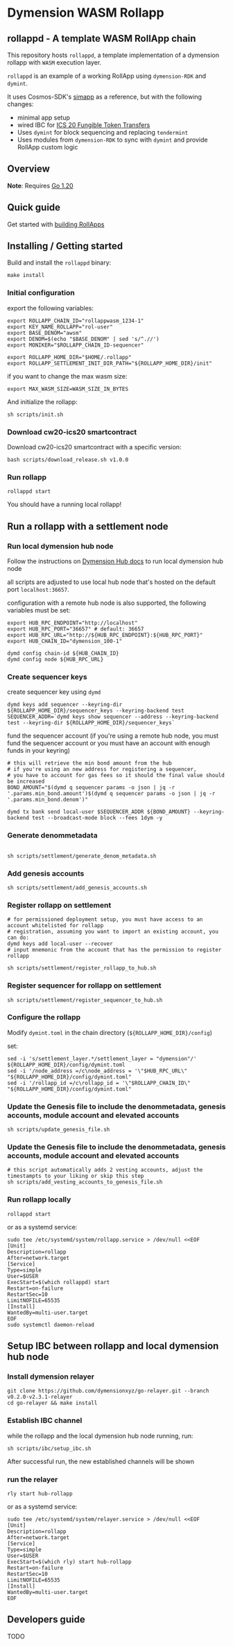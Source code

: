 # Dymension WASM Rollapp

## rollappd - A template WASM RollApp chain

This repository hosts `rollappd`, a template implementation of a dymension rollapp with `WASM` execution layer.

`rollappd` is an example of a working RollApp using `dymension-RDK` and `dymint`.

It uses Cosmos-SDK's [simapp](https://github.com/cosmos/cosmos-sdk/tree/main/simapp) as a reference, but with the following changes:

- minimal app setup
- wired IBC for [ICS 20 Fungible Token Transfers](https://github.com/cosmos/ibc/tree/main/spec/app/ics-020-fungible-token-transfer)
- Uses `dymint` for block sequencing and replacing `tendermint`
- Uses modules from `dymension-RDK` to sync with `dymint` and provide RollApp custom logic

## Overview

**Note**: Requires [Go 1.20](https://go.dev/)

## Quick guide

Get started with [building RollApps](https://docs.dymension.xyz/develop/get-started/setup)

## Installing / Getting started

Build and install the ```rollappd``` binary:

```shell
make install
```

### Initial configuration

export the following variables:

```shell
export ROLLAPP_CHAIN_ID="rollappwasm_1234-1"
export KEY_NAME_ROLLAPP="rol-user"
export BASE_DENOM="awsm"
export DENOM=$(echo "$BASE_DENOM" | sed 's/^.//')
export MONIKER="$ROLLAPP_CHAIN_ID-sequencer"

export ROLLAPP_HOME_DIR="$HOME/.rollapp"
export ROLLAPP_SETTLEMENT_INIT_DIR_PATH="${ROLLAPP_HOME_DIR}/init"
```

if you want to change the max wasm size:

```shell
export MAX_WASM_SIZE=WASM_SIZE_IN_BYTES
```

And initialize the rollapp:

```shell
sh scripts/init.sh
```

### Download cw20-ics20 smartcontract

Download cw20-ics20 smartcontract with a specific version:

```shell
bash scripts/download_release.sh v1.0.0
```

### Run rollapp

```shell
rollappd start
```

You should have a running local rollapp!

## Run a rollapp with a settlement node

### Run local dymension hub node

Follow the instructions on [Dymension Hub docs](https://docs.dymension.xyz/develop/get-started/run-base-layers) to run local dymension hub node

all scripts are adjusted to use local hub node that's hosted on the default port `localhost:36657`.

configuration with a remote hub node is also supported, the following variables must be set:

```shell
export HUB_RPC_ENDPOINT="http://localhost"
export HUB_RPC_PORT="36657" # default: 36657
export HUB_RPC_URL="http://${HUB_RPC_ENDPOINT}:${HUB_RPC_PORT}"
export HUB_CHAIN_ID="dymension_100-1"

dymd config chain-id ${HUB_CHAIN_ID}
dymd config node ${HUB_RPC_URL}
```

### Create sequencer keys

create sequencer key using `dymd`

```shell
dymd keys add sequencer --keyring-dir ${ROLLAPP_HOME_DIR}/sequencer_keys --keyring-backend test
SEQUENCER_ADDR=`dymd keys show sequencer --address --keyring-backend test --keyring-dir ${ROLLAPP_HOME_DIR}/sequencer_keys`
```

fund the sequencer account (if you're using a remote hub node, you must fund the sequencer account or you must have an account with enough funds in your keyring)

```shell
# this will retrieve the min bond amount from the hub
# if you're using an new address for registering a sequencer,
# you have to account for gas fees so it should the final value should be increased
BOND_AMOUNT="$(dymd q sequencer params -o json | jq -r '.params.min_bond.amount')$(dymd q sequencer params -o json | jq -r '.params.min_bond.denom')"

dymd tx bank send local-user $SEQUENCER_ADDR ${BOND_AMOUNT} --keyring-backend test --broadcast-mode block --fees 1dym -y 
```

### Generate denommetadata

```shell

sh scripts/settlement/generate_denom_metadata.sh
```

### Add genesis accounts


```shell
sh scripts/settlement/add_genesis_accounts.sh
```

### Register rollapp on settlement

```shell
# for permissioned deployment setup, you must have access to an account whitelisted for rollapp
# registration, assuming you want to import an existing account, you can do:
dymd keys add local-user --recover
# input mnemonic from the account that has the permission to register rollapp

sh scripts/settlement/register_rollapp_to_hub.sh
```

### Register sequencer for rollapp on settlement

```shell
sh scripts/settlement/register_sequencer_to_hub.sh
```

### Configure the rollapp

Modify `dymint.toml` in the chain directory (`${ROLLAPP_HOME_DIR}/config`)

set:

```shell
sed -i 's/settlement_layer.*/settlement_layer = "dymension"/' ${ROLLAPP_HOME_DIR}/config/dymint.toml
sed -i '/node_address =/c\node_address = '\"$HUB_RPC_URL\" "${ROLLAPP_HOME_DIR}/config/dymint.toml"
sed -i '/rollapp_id =/c\rollapp_id = '\"$ROLLAPP_CHAIN_ID\" "${ROLLAPP_HOME_DIR}/config/dymint.toml"
```

### Update the Genesis file to include the denommetadata, genesis accounts, module account and elevated accounts 

```shell
sh scripts/update_genesis_file.sh
```

### Update the Genesis file to include the denommetadata, genesis accounts, module account and elevated accounts 

```shell
# this script automatically adds 2 vesting accounts, adjust the timestampts to your liking or skip this step
sh scripts/add_vesting_accounts_to_genesis_file.sh
```

### Run rollapp locally

```shell
rollappd start
```

or as a systemd service:

```shell
sudo tee /etc/systemd/system/rollapp.service > /dev/null <<EOF
[Unit] 
Description=rollapp
After=network.target 
[Service] 
Type=simple
User=$USER
ExecStart=$(which rollappd) start
Restart=on-failure
RestartSec=10
LimitNOFILE=65535
[Install]
WantedBy=multi-user.target
EOF
sudo systemctl daemon-reload
```

## Setup IBC between rollapp and local dymension hub node

### Install dymension relayer

```shell
git clone https://github.com/dymensionxyz/go-relayer.git --branch v0.2.0-v2.3.1-relayer
cd go-relayer && make install
```

### Establish IBC channel

while the rollapp and the local dymension hub node running, run:

```shell
sh scripts/ibc/setup_ibc.sh
```

After successful run, the new established channels will be shown

### run the relayer

```shell
rly start hub-rollapp
```

or as a systemd service:

```shell
sudo tee /etc/systemd/system/relayer.service > /dev/null <<EOF
[Unit]
Description=rollapp
After=network.target
[Service]
Type=simple
User=$USER
ExecStart=$(which rly) start hub-rollapp
Restart=on-failure
RestartSec=10
LimitNOFILE=65535
[Install]
WantedBy=multi-user.target
EOF
```


## Developers guide

TODO

